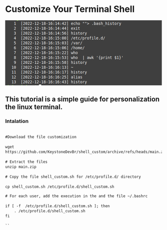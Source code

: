 # Customize Your Terminal Shell

![](./history.png)


## This tutorial is a simple guide for personalization the linux terminal.

### Intalation

```

#Download the file customization

wget https://github.com/KeystoneDevBr/shell_custom/archive/refs/heads/main.zip

# Extract the files
unzip main.zip

# Copy the file shell_custom.sh for /etc/profile.d/ directory

cp shell_custom.sh /etc/profile.d/shell_custom.sh

```

```
# For each user, add the execution in the and the file ~/.bashrc

if [ -f  /etc/profile.d/shell_custom.sh ]; then
    . /etc/profile.d/shell_custom.sh
fi

``
